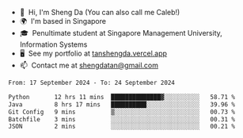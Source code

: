 <!---
tan-sd/tan-sd is a ✨ special ✨ repository because its `README.md` (this file) appears on your GitHub profile.
You can click the Preview link to take a look at your changes.
--->
- 👋  Hi, I'm Sheng Da (You can also call me Caleb!)
- 🌍  I'm based in Singapore
- 🎓  Penultimate student at Singapore Management University, Information Systems
- 🖥️  See my portfolio at [tanshengda.vercel.app](https://tanshengda.vercel.app/)
- 📫  Contact me at [shengdatan@gmail.com](mailto:shengdatan@gmail.com)

<!--START_SECTION:waka-->

```txt
From: 17 September 2024 - To: 24 September 2024

Python       12 hrs 11 mins  ██████████████▓░░░░░░░░░░   58.71 %
Java         8 hrs 17 mins   ██████████░░░░░░░░░░░░░░░   39.96 %
Git Config   9 mins          ▒░░░░░░░░░░░░░░░░░░░░░░░░   00.73 %
Batchfile    3 mins          ░░░░░░░░░░░░░░░░░░░░░░░░░   00.31 %
JSON         2 mins          ░░░░░░░░░░░░░░░░░░░░░░░░░   00.21 %
```

<!--END_SECTION:waka-->
